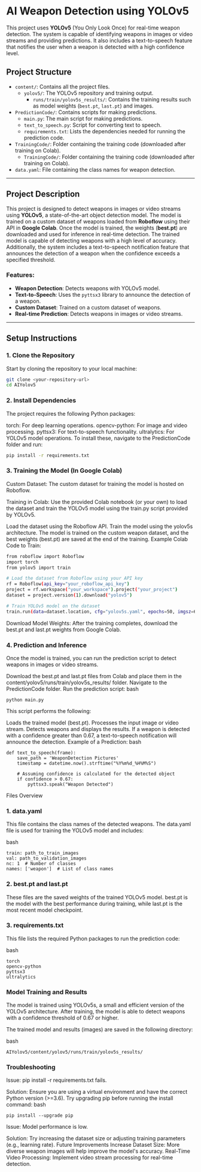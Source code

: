 # AI Weapon Detection using YOLOv5

This project uses **YOLOv5** (You Only Look Once) for real-time weapon detection. The system is capable of identifying weapons in images or video streams and providing predictions. It also includes a text-to-speech feature that notifies the user when a weapon is detected with a high confidence level.

## Project Structure


- `content/`: Contains all the project files.
  - `yolov5/`: The YOLOv5 repository and training output.
    - `runs/train/yolov5s_results/`: Contains the training results such as model weights (`best.pt`, `last.pt`) and images.
- `PredictionCode/`: Contains scripts for making predictions.
    - `main.py`: The main script for making predictions.
    - `text_to_speech.py`: Script for converting text to speech.
    - `requirements.txt`: Lists the dependencies needed for running the prediction code.
- `TrainingCode/`: Folder containing the training code (downloaded after training on Colab).
    - `TrainingCode/`: Folder containing the training code (downloaded after training on Colab).
- `data.yaml`: File containing the class names for weapon detection.


---

## Project Description

This project is designed to detect weapons in images or video streams using **YOLOv5**, a state-of-the-art object detection model. The model is trained on a custom dataset of weapons loaded from **Roboflow** using their API in **Google Colab**. Once the model is trained, the weights (**best.pt**) are downloaded and used for inference in real-time detection. The trained model is capable of detecting weapons with a high level of accuracy. Additionally, the system includes a text-to-speech notification feature that announces the detection of a weapon when the confidence exceeds a specified threshold.

### Features:
- **Weapon Detection**: Detects weapons with YOLOv5 model.
- **Text-to-Speech**: Uses the `pyttsx3` library to announce the detection of a weapon.
- **Custom Dataset**: Trained on a custom dataset of weapons.
- **Real-time Prediction**: Detects weapons in images or video streams.

---

## Setup Instructions

### 1. Clone the Repository
Start by cloning the repository to your local machine:

```bash
git clone <your-repository-url>
cd AIYolov5
```

### 2. Install Dependencies
The project requires the following Python packages:

torch: For deep learning operations.
opencv-python: For image and video processing.
pyttsx3: For text-to-speech functionality.
ultralytics: For YOLOv5 model operations.
To install these, navigate to the PredictionCode folder and run:

```bash
pip install -r requirements.txt
```
### 3. Training the Model (In Google Colab)
Custom Dataset: The custom dataset for training the model is hosted on Roboflow.

Training in Colab: Use the provided Colab notebook (or your own) to load the dataset and train the YOLOv5 model using the train.py script provided by YOLOv5.

Load the dataset using the Roboflow API.
Train the model using the yolov5s architecture.
The model is trained on the custom weapon dataset, and the best weights (best.pt) are saved at the end of the training.
Example Colab Code to Train:

```bash
from roboflow import Roboflow
import torch
from yolov5 import train

# Load the dataset from Roboflow using your API key
rf = Roboflow(api_key="your_roboflow_api_key")
project = rf.workspace("your_workspace").project("your_project")
dataset = project.version(1).download("yolov5")

# Train YOLOv5 model on the dataset
train.run(data=dataset.location, cfg="yolov5s.yaml", epochs=50, imgsz=640)
```
Download Model Weights: After the training completes, download the best.pt and last.pt weights from Google Colab.

### 4. Prediction and Inference
Once the model is trained, you can run the prediction script to detect weapons in images or video streams.

Download the best.pt and last.pt files from Colab and place them in the content/yolov5/runs/train/yolov5s_results/ folder.
Navigate to the PredictionCode folder.
Run the prediction script:
bash
```
python main.py
```
This script performs the following:

Loads the trained model (best.pt).
Processes the input image or video stream.
Detects weapons and displays the results.
If a weapon is detected with a confidence greater than 0.67, a text-to-speech notification will announce the detection.
Example of a Prediction:
bash
```
def text_to_speech(frame):
    save_path = 'WeaponDetection Pictures'
    timestamp = datetime.now().strftime("%Y%m%d_%H%M%S")
    
    # Assuming confidence is calculated for the detected object
    if confidence > 0.67:
        pyttsx3.speak("Weapon Detected")
```
Files Overview
### 1. data.yaml
This file contains the class names of the detected weapons. The data.yaml file is used for training the YOLOv5 model and includes:

bash
```
train: path_to_train_images
val: path_to_validation_images
nc: 1  # Number of classes
names: ['weapon']  # List of class names
```
### 2. best.pt and last.pt
These files are the saved weights of the trained YOLOv5 model. best.pt is the model with the best performance during training, while last.pt is the most recent model checkpoint.

### 3. requirements.txt
This file lists the required Python packages to run the prediction code:

bash
```
torch
opencv-python
pyttsx3
ultralytics
```
### Model Training and Results
The model is trained using YOLOv5s, a small and efficient version of the YOLOv5 architecture. After training, the model is able to detect weapons with a confidence threshold of 0.67 or higher.

The trained model and results (images) are saved in the following directory:

bash
```
AIYolov5/content/yolov5/runs/train/yolov5s_results/
```
### Troubleshooting
Issue: pip install -r requirements.txt fails.

Solution: Ensure you are using a virtual environment and have the correct Python version (>=3.6). Try upgrading pip before running the install command:
bash
```
pip install --upgrade pip
```
Issue: Model performance is low.

Solution: Try increasing the dataset size or adjusting training parameters (e.g., learning rate).
Future Improvements
Increase Dataset Size: More diverse weapon images will help improve the model's accuracy.
Real-Time Video Processing: Implement video stream processing for real-time detection.

